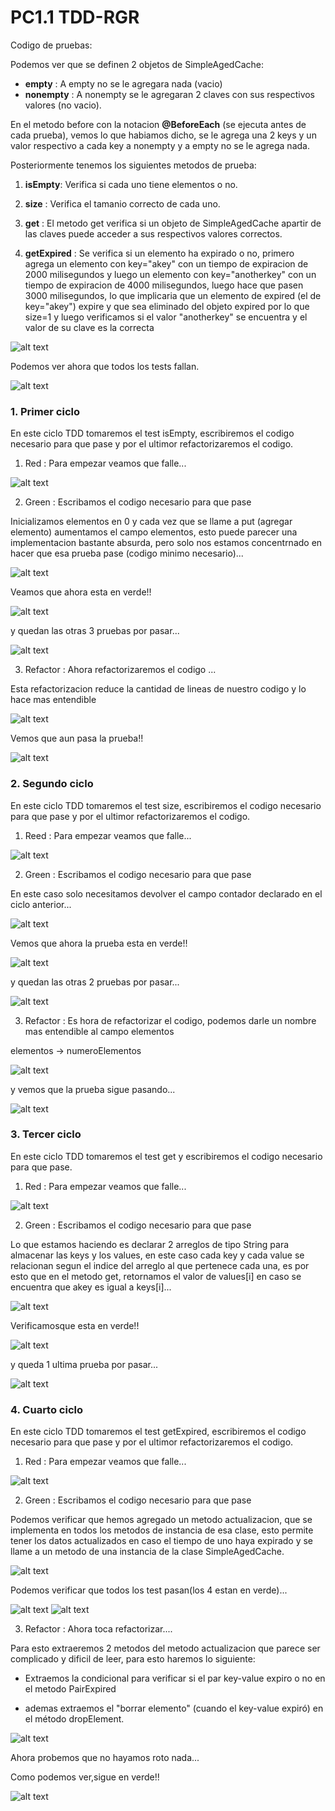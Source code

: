 # PC1.1 TDD-RGR

Codigo de pruebas:

Podemos ver que se definen 2 objetos de SimpleAgedCache:

- **empty** : A empty no se le agregara nada (vacio)
- **nonempty** : A nonempty se le agregaran 2 claves con sus respectivos valores (no vacio).

En el metodo before con la notacion **@BeforeEach** (se ejecuta antes de cada prueba), vemos lo que habiamos dicho, se le agrega una 2 keys y un valor respectivo a cada key a nonempty y a empty no se le agrega nada.

Posteriormente tenemos los siguientes metodos de prueba:

1. **isEmpty**: Verifica si cada uno tiene elementos o no.

2. **size** : Verifica el tamanio correcto de cada uno.

3. **get** : El metodo get verifica si un objeto de SimpleAgedCache apartir de las claves puede acceder a sus respectivos valores correctos.

4. **getExpired** : Se verifica si un elemento ha expirado o no, primero agrega un elemento con key="akey" con un tiempo de expiracion de 2000 milisegundos y luego un elemento con key="anotherkey" con un tiempo de expiracion de 4000 milisegundos, luego hace que pasen 3000 milisegundos, lo que implicaria que un elemento de expired (el de key="akey") expire y que sea eliminado del objeto expired por lo que size=1 y luego verificamos si el valor "anotherkey" se encuentra y el valor de su clave es la correcta

![alt text](image.png)


Podemos ver ahora que todos los tests fallan.

![alt text](image-2.png)



### 1. Primer ciclo 

En este ciclo TDD tomaremos el test isEmpty, escribiremos el codigo necesario para que pase y por el ultimor refactorizaremos el codigo.

1. Red : Para empezar veamos que falle...

![alt text](image-3.png)

2. Green : Escribamos el codigo necesario para que pase

Inicializamos elementos en 0 y cada vez que se llame a put (agregar elemento) aumentamos el campo elementos, esto puede parecer una implementacion bastante absurda, pero solo nos estamos concentrnado en hacer que esa prueba pase (codigo minimo necesario)...

![alt text](image-7.png)

Veamos que ahora esta en verde!!

![alt text](image-8.png)

y quedan las otras 3 pruebas por pasar...

![alt text](image-9.png)

3. Refactor : Ahora refactorizaremos el codigo ...

Esta refactorizacion reduce la cantidad de lineas de nuestro codigo y lo hace mas entendible

![alt text](image-10.png)

Vemos que aun pasa la prueba!!

![alt text](image-11.png)

### 2. Segundo ciclo 

En este ciclo TDD tomaremos el test size, escribiremos el codigo necesario para que pase y por el ultimor refactorizaremos el codigo.

1. Reed : Para empezar veamos que falle...

![alt text](image-4.png)

2. Green : Escribamos el codigo necesario para que pase

En este caso solo necesitamos devolver el campo contador declarado en el ciclo anterior...

![alt text](image-12.png)

Vemos que ahora la prueba esta en verde!!

![alt text](image-14.png)

y quedan las otras 2 pruebas por pasar...

![alt text](image-15.png)

3. Refactor : Es hora de refactorizar el codigo, podemos darle un nombre mas entendible al campo elementos

elementos -> numeroElementos

![alt text](image-13.png)

y vemos que la prueba sigue pasando...

![alt text](image-14.png)


### 3. Tercer ciclo 

En este ciclo TDD tomaremos el test get y escribiremos el codigo necesario para que pase.


1. Red : Para empezar veamos que falle...

![alt text](image-5.png)

2. Green : Escribamos el codigo necesario para que pase 

Lo que estamos haciendo es declarar 2 arreglos de tipo String para almacenar las keys y los values, en este caso cada key y cada value se relacionan segun el indice del arreglo al que pertenece cada una, es por esto que en el metodo get, retornamos el valor de values[i] en caso se encuentra que akey es igual a keys[i]...

![alt text](image-16.png)

Verificamosque esta en verde!!

![alt text](image-17.png)

y queda 1 ultima prueba por pasar...

![alt text](image-15.png)

### 4. Cuarto ciclo 

En este ciclo TDD tomaremos el test getExpired, escribiremos el codigo necesario para que pase y por el ultimor refactorizaremos el codigo.


1. Red : Para empezar veamos que falle...

![alt text](image-6.png)

2. Green : Escribamos el codigo necesario para que pase

Podemos verificar que hemos agregado un metodo actualizacion, que se implementa en todos los metodos de instancia de esa clase, esto permite tener los datos actualizados en caso el tiempo de uno haya expirado y se llame a un metodo de una instancia de la clase SimpleAgedCache.

![alt text](image-18.png)
 
 Podemos verificar que todos los test pasan(los 4 estan en verde)...

![alt text](image-19.png)
![alt text](image-20.png)

3. Refactor : Ahora toca refactorizar....

Para esto extraeremos 2 metodos del metodo actualizacion que parece ser complicado y dificil de leer, para esto haremos lo siguiente: 

- Extraemos la condicional para verificar si el par key-value expiro o no en el metodo PairExpired

- ademas extraemos el "borrar elemento" (cuando el key-value expiró) en el método dropElement.

![alt text](image-22.png)

Ahora probemos que no hayamos roto nada...

Como podemos ver,sigue en verde!!

![alt text](image-23.png)

